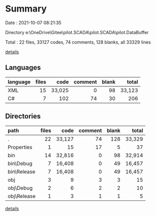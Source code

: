 # Summary

Date : 2021-10-07 08:21:35

Directory e:\OneDrive\Gitee\pilot.SCADA\pilot.SCADA\pilot.DataBuffer

Total : 22 files,  33127 codes, 74 comments, 128 blanks, all 33329 lines

[details](details.md)

## Languages
| language | files | code | comment | blank | total |
| :--- | ---: | ---: | ---: | ---: | ---: |
| XML | 15 | 33,025 | 0 | 98 | 33,123 |
| C# | 7 | 102 | 74 | 30 | 206 |

## Directories
| path | files | code | comment | blank | total |
| :--- | ---: | ---: | ---: | ---: | ---: |
| . | 22 | 33,127 | 74 | 128 | 33,329 |
| Properties | 1 | 15 | 17 | 5 | 37 |
| bin | 14 | 32,816 | 0 | 98 | 32,914 |
| bin\Debug | 7 | 16,408 | 0 | 49 | 16,457 |
| bin\Release | 7 | 16,408 | 0 | 49 | 16,457 |
| obj | 3 | 9 | 3 | 3 | 15 |
| obj\Debug | 2 | 6 | 2 | 2 | 10 |
| obj\Release | 1 | 3 | 1 | 1 | 5 |

[details](details.md)